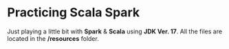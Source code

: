 # Practicing Scala Spark

Just playing a little bit with **Spark** & **Scala** using **JDK Ver. 17**.
All the files are located in the **/resources** folder.